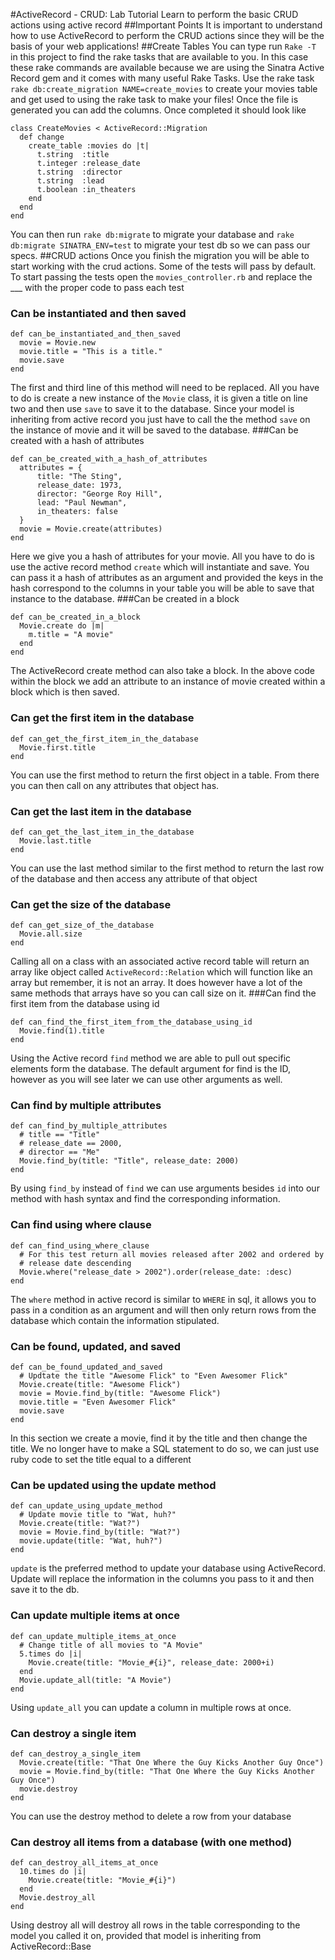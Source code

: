 #ActiveRecord - CRUD: Lab Tutorial
Learn to perform the basic CRUD actions using active record
##Important Points
It is important to understand how to use ActiveRecord to perform the CRUD actions since they will be the basis of your web applications!
##Create Tables
You can type run `Rake -T` in this project to find the rake tasks that are available to you. In this case these rake commands are available because we are using the Sinatra Active Record gem and it comes with many useful Rake Tasks. Use the rake task `rake db:create_migration NAME=create_movies` to create your movies table and get used to using the rake task to make your files!
Once the file is generated you can add the columns. Once completed it should look like 

```
class CreateMovies < ActiveRecord::Migration
  def change
    create_table :movies do |t|
      t.string  :title
      t.integer :release_date
      t.string  :director
      t.string  :lead
      t.boolean :in_theaters
    end
  end
end
```
You can then run `rake db:migrate` to migrate your database and `rake db:migrate SINATRA_ENV=test` to migrate your test db so we can pass our specs.
##CRUD actions
Once you finish the migration you will be able to start working with the crud actions. Some of the tests will pass by default. To start passing the tests open the `movies_controller.rb` and replace the ___ with the proper code to pass each test
### Can be instantiated and then saved
```
def can_be_instantiated_and_then_saved
  movie = Movie.new
  movie.title = "This is a title."
  movie.save
end
```
The first and third line of this method will need to be replaced. All you have to do is create a new instance of the `Movie` class, it is given a title on line two and then use `save` to save it to the database. Since your model is inheriting from active record you just have to call the the method `save` on the instance of movie and it will be saved to the database. 
###Can be created with a hash of attributes

```
def can_be_created_with_a_hash_of_attributes
  attributes = {
      title: "The Sting",
      release_date: 1973,
      director: "George Roy Hill",
      lead: "Paul Newman",
      in_theaters: false
  }
  movie = Movie.create(attributes)
end
```
Here we give you a hash of attributes for your movie. All you have to do is use the active record method `create` which will instantiate and save. You can pass it a hash of attributes as an argument and provided the keys in the hash correspond to the columns in your table you will be able to save that instance to the database.
###Can be created in a block
```
def can_be_created_in_a_block
  Movie.create do |m|
    m.title = "A movie"
  end
end
```
The ActiveRecord create method can also take a block. In the above code within the block we add an attribute to an instance of movie created within a block which is then saved. 

### Can get the first item in the database
```
def can_get_the_first_item_in_the_database
  Movie.first.title
end
```
You can use the first method to return the first object in a table. From there you can then call on any attributes that object has. 

### Can get the last item in the database
```
def can_get_the_last_item_in_the_database
  Movie.last.title
end
```
You can use the last method similar to the first method to return the last row of the database and then access any attribute of that object

### Can get the size of the database
```
def can_get_size_of_the_database
  Movie.all.size
end
```
Calling all on a class with an associated active record table will return an array like object called `ActiveRecord::Relation` which will function like an array but remember, it is not an array. It does however have a lot of the same methods that arrays have so you can call size on it.
###Can find the first item from the database using id
```
def can_find_the_first_item_from_the_database_using_id
  Movie.find(1).title
end
```
Using the Active record `find` method we are able to pull out specific elements form the database. The default argument for find is the ID, however as you will see later we can use other arguments as well.

### Can find by multiple attributes
```
def can_find_by_multiple_attributes
  # title == "Title"
  # release_date == 2000, 
  # director == "Me"
  Movie.find_by(title: "Title", release_date: 2000)
end
```
By using `find_by` instead of `find` we can use arguments besides `id` into our method with hash syntax and find the corresponding information.
### Can find using where clause
```
def can_find_using_where_clause
  # For this test return all movies released after 2002 and ordered by 
  # release date descending
  Movie.where("release_date > 2002").order(release_date: :desc)
end
```
The `where` method in active record is similar to `WHERE` in sql, it allows you to pass in a condition as an argument and will then only return rows from the database which contain the information stipulated.
### Can be found, updated, and saved
```
def can_be_found_updated_and_saved
  # Updtate the title "Awesome Flick" to "Even Awesomer Flick"
  Movie.create(title: "Awesome Flick")
  movie = Movie.find_by(title: "Awesome Flick")
  movie.title = "Even Awesomer Flick"
  movie.save
end
```
In this section we create a movie, find it by the title and then change the title. We no longer have to make a SQL statement to do so, we can just use ruby code to set the title equal to a different 
### Can be updated using the update method
```
def can_update_using_update_method
  # Update movie title to "Wat, huh?"
  Movie.create(title: "Wat?")
  movie = Movie.find_by(title: "Wat?")
  movie.update(title: "Wat, huh?")
end
```
`update` is the preferred method to update your database using ActiveRecord. Update will replace the information in the columns you pass to it and then save it to the db.
### Can update multiple items at once
```
def can_update_multiple_items_at_once
  # Change title of all movies to "A Movie"
  5.times do |i|
    Movie.create(title: "Movie_#{i}", release_date: 2000+i)
  end
  Movie.update_all(title: "A Movie")
end
```
Using `update_all` you can update a column in multiple rows at once.
### Can destroy a single item
```
def can_destroy_a_single_item
  Movie.create(title: "That One Where the Guy Kicks Another Guy Once")
  movie = Movie.find_by(title: "That One Where the Guy Kicks Another Guy Once")
  movie.destroy
end
```
You can use the destroy method to delete a row from your database
### Can destroy all items from a database (with one method)
```
def can_destroy_all_items_at_once
  10.times do |i|
    Movie.create(title: "Movie_#{i}")
  end
  Movie.destroy_all
end
```
Using destroy all will destroy all rows in the table corresponding to the model you called it on, provided that model is inheriting from ActiveRecord::Base
